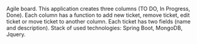 
Agile board.
This application creates three columns (TO DO, In Progress, Done). Each column has a function to add new ticket, remove ticket, edit ticket
or move ticket to another column. Each ticket has two fields (name and description).
Stack of used technologies: Spring Boot, MongoDB, Jquery.
